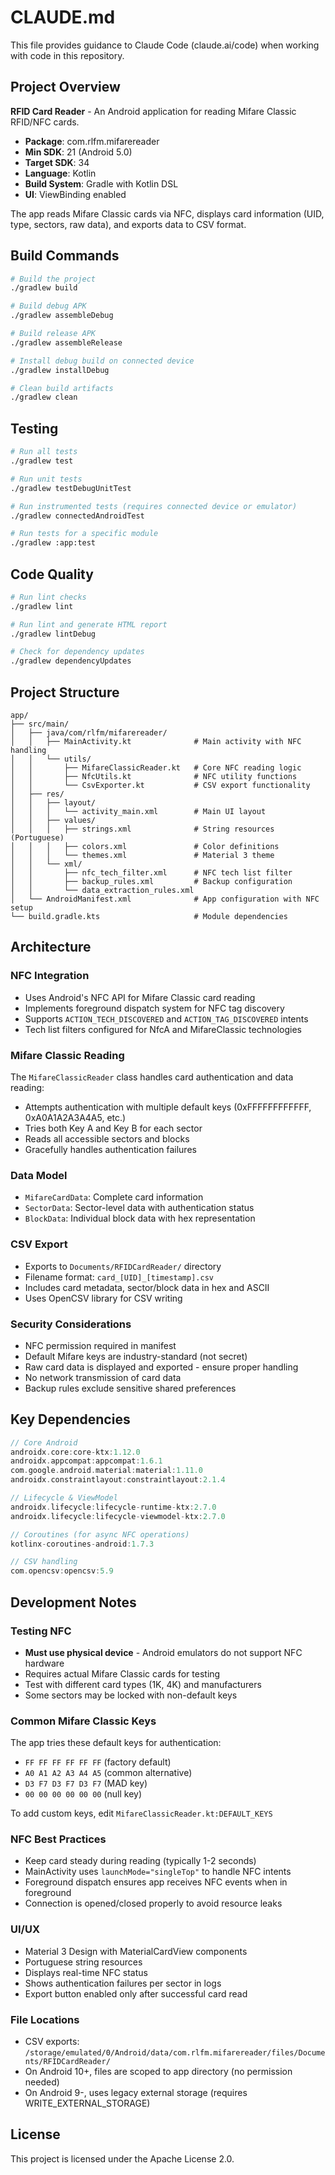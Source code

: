 # CLAUDE.md

This file provides guidance to Claude Code (claude.ai/code) when working with code in this repository.

## Project Overview

**RFID Card Reader** - An Android application for reading Mifare Classic RFID/NFC cards.

- **Package**: com.rlfm.mifarereader
- **Min SDK**: 21 (Android 5.0)
- **Target SDK**: 34
- **Language**: Kotlin
- **Build System**: Gradle with Kotlin DSL
- **UI**: ViewBinding enabled

The app reads Mifare Classic cards via NFC, displays card information (UID, type, sectors, raw data), and exports data to CSV format.

## Build Commands

```bash
# Build the project
./gradlew build

# Build debug APK
./gradlew assembleDebug

# Build release APK
./gradlew assembleRelease

# Install debug build on connected device
./gradlew installDebug

# Clean build artifacts
./gradlew clean
```

## Testing

```bash
# Run all tests
./gradlew test

# Run unit tests
./gradlew testDebugUnitTest

# Run instrumented tests (requires connected device or emulator)
./gradlew connectedAndroidTest

# Run tests for a specific module
./gradlew :app:test
```

## Code Quality

```bash
# Run lint checks
./gradlew lint

# Run lint and generate HTML report
./gradlew lintDebug

# Check for dependency updates
./gradlew dependencyUpdates
```

## Project Structure

```
app/
├── src/main/
│   ├── java/com/rlfm/mifarereader/
│   │   ├── MainActivity.kt              # Main activity with NFC handling
│   │   └── utils/
│   │       ├── MifareClassicReader.kt   # Core NFC reading logic
│   │       ├── NfcUtils.kt              # NFC utility functions
│   │       └── CsvExporter.kt           # CSV export functionality
│   ├── res/
│   │   ├── layout/
│   │   │   └── activity_main.xml        # Main UI layout
│   │   ├── values/
│   │   │   ├── strings.xml              # String resources (Portuguese)
│   │   │   ├── colors.xml               # Color definitions
│   │   │   └── themes.xml               # Material 3 theme
│   │   └── xml/
│   │       ├── nfc_tech_filter.xml      # NFC tech list filter
│   │       ├── backup_rules.xml         # Backup configuration
│   │       └── data_extraction_rules.xml
│   └── AndroidManifest.xml              # App configuration with NFC setup
└── build.gradle.kts                     # Module dependencies
```

## Architecture

### NFC Integration
- Uses Android's NFC API for Mifare Classic card reading
- Implements foreground dispatch system for NFC tag discovery
- Supports `ACTION_TECH_DISCOVERED` and `ACTION_TAG_DISCOVERED` intents
- Tech list filters configured for NfcA and MifareClassic technologies

### Mifare Classic Reading
The `MifareClassicReader` class handles card authentication and data reading:
- Attempts authentication with multiple default keys (0xFFFFFFFFFFFF, 0xA0A1A2A3A4A5, etc.)
- Tries both Key A and Key B for each sector
- Reads all accessible sectors and blocks
- Gracefully handles authentication failures

### Data Model
- `MifareCardData`: Complete card information
- `SectorData`: Sector-level data with authentication status
- `BlockData`: Individual block data with hex representation

### CSV Export
- Exports to `Documents/RFIDCardReader/` directory
- Filename format: `card_[UID]_[timestamp].csv`
- Includes card metadata, sector/block data in hex and ASCII
- Uses OpenCSV library for CSV writing

### Security Considerations
- NFC permission required in manifest
- Default Mifare keys are industry-standard (not secret)
- Raw card data is displayed and exported - ensure proper handling
- No network transmission of card data
- Backup rules exclude sensitive shared preferences

## Key Dependencies

```kotlin
// Core Android
androidx.core:core-ktx:1.12.0
androidx.appcompat:appcompat:1.6.1
com.google.android.material:material:1.11.0
androidx.constraintlayout:constraintlayout:2.1.4

// Lifecycle & ViewModel
androidx.lifecycle:lifecycle-runtime-ktx:2.7.0
androidx.lifecycle:lifecycle-viewmodel-ktx:2.7.0

// Coroutines (for async NFC operations)
kotlinx-coroutines-android:1.7.3

// CSV handling
com.opencsv:opencsv:5.9
```

## Development Notes

### Testing NFC
- **Must use physical device** - Android emulators do not support NFC hardware
- Requires actual Mifare Classic cards for testing
- Test with different card types (1K, 4K) and manufacturers
- Some sectors may be locked with non-default keys

### Common Mifare Classic Keys
The app tries these default keys for authentication:
- `FF FF FF FF FF FF` (factory default)
- `A0 A1 A2 A3 A4 A5` (common alternative)
- `D3 F7 D3 F7 D3 F7` (MAD key)
- `00 00 00 00 00 00` (null key)

To add custom keys, edit `MifareClassicReader.kt:DEFAULT_KEYS`

### NFC Best Practices
- Keep card steady during reading (typically 1-2 seconds)
- MainActivity uses `launchMode="singleTop"` to handle NFC intents
- Foreground dispatch ensures app receives NFC events when in foreground
- Connection is opened/closed properly to avoid resource leaks

### UI/UX
- Material 3 Design with MaterialCardView components
- Portuguese string resources
- Displays real-time NFC status
- Shows authentication failures per sector in logs
- Export button enabled only after successful card read

### File Locations
- CSV exports: `/storage/emulated/0/Android/data/com.rlfm.mifarereader/files/Documents/RFIDCardReader/`
- On Android 10+, files are scoped to app directory (no permission needed)
- On Android 9-, uses legacy external storage (requires WRITE_EXTERNAL_STORAGE)

## License

This project is licensed under the Apache License 2.0.
